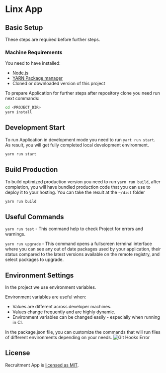 # Linx App

## Basic Setup
These steps are required before further steps.

### Machine Requirements
You need to have installed:  
- [Node.js](https://nodejs.org/en/)  
- [YARN Package manager](https://classic.yarnpkg.com/)
- Cloned or downloaded version of this project

To prepare Application for further steps after repository clone you need run next commands:
```sh
cd <PROJECT_DIR>
yarn install
```

## Development Start
To run Application in development mode you need to run `yart run start`. As result, you will get fully completed local development environment.
```sh
yarn run start
```

## Build Production
To build optimized production version you need to run `yarn run build`, after completion, you will have bundled production code that you can use to deploy it to your hosting. You can take the result at the `~/dist` folder
```sh
yarn run build
```

## Useful Commands
`yarn run test` -
This command help to check Project for errors and warnings.

`yarn run upgrade` -
This command opens a fullscreen terminal interface where you can see any out of date packages used by your application, their status compared to the latest versions available on the remote registry, and select packages to upgrade.

## Environment Settings

In the project we use environment variables.

Environment variables are useful when:

* Values are different across developer machines.
* Values change frequently and are highly dynamic.
* Environment variables can be changed easily - especially when running in CI.

In the package.json file, you can customize the commands that will run files of different environments depending on your needs.
![Git Hooks Error](src/assets/images/readmemd/env-settings.png)

## License
Recruitment App is [licensed as MIT](https://github.com/facebook/create-react-app/blob/master/LICENSE).
